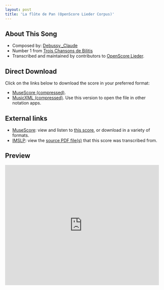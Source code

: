 ```yaml
---
layout: post
title: 'La flûte de Pan (OpenScore Lieder Corpus)'
---
```


## About This Song

- Composed by: [Debussy,_Claude](https://fourscoreandmore.org/openscore/lieder/Debussy,_Claude)
- Number 1 from [Trois Chansons de Bilitis](https://fourscoreandmore.org/openscore/lieder/Debussy,_Claude/Trois_Chansons_de_Bilitis)
- Transcribed and maintained by contributors to [OpenScore Lieder].

[OpenScore Lieder]: https://musescore.com/openscore-lieder-corpus

## Direct Download

Click on the links below to download the score in your preferred format:
- [MuseScore (compressed)](https://github.com/openscore/lieder/blob/main/scores/Debussy,_Claude/Trois_Chansons_de_Bilitis/1_La_flûte_de_Pan/lc5079442.mscz?raw=true).
- [MusicXML (compressed)](https://github.com/openscore/lieder/blob/main/scores/Debussy,_Claude/Trois_Chansons_de_Bilitis/1_La_flûte_de_Pan/lc5079442.mxl?raw=true). Use this version to open the file in other notation apps.

## External links

- [MuseScore]: view and listen to [this score][MuseScore], or download in a variety of formats.
- [IMSLP]: view the [source PDF file(s)][IMSLP] that this score was transcribed from.

[MuseScore]: https://musescore.com/score/5079442
[IMSLP]: https://imslp.org/wiki/Special:ReverseLookup/225679

## Preview

<iframe width="100%" height="394" src="https://musescore.com/openscore-lieder-corpus/scores/5079442/embed" frameborder="0" allowfullscreen allow="autoplay; fullscreen"></iframe>
